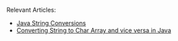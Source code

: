 Relevant Articles:
- [Java String Conversions](http://www.baeldung.com/java-string-conversions)
- [Converting String to Char Array and vice versa in Java](http://inprogress.baeldung.com/string-to-char-array-and-char-array-to-string-in-java)
